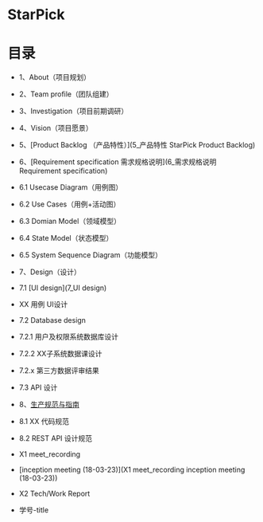 # StarPick

# [](#TOC)目录
 
* 1、About（项目规划）

* 2、Team profile（团队组建）

* 3、Investigation（项目前期调研）

* 4、Vision（项目愿景）

* 5、[Product Backlog （产品特性）](5_产品特性 StarPick Product Backlog)

* 6、[Requirement specification 需求规格说明](6_需求规格说明 Requirement specification)

 - 6.1 Usecase Diagram（用例图）

 - 6.2 Use Cases（用例+活动图）

 - 6.3 Domian Model（领域模型）

 - 6.4 State Model（状态模型） 

 - 6.5 System Sequence Diagram（功能模型）

* 7、Design（设计）

 - 7.1 [UI design](7_UI design) 

 - XX 用例 UI设计

 - 7.2 Database design

  - 7.2.1 用户及权限系统数据库设计

  - 7.2.2 XX子系统数据课设计

  - 7.2.x 第三方数据评审结果

 - 7.3 API 设计

* 8、[生产规范与指南](8_生产规范与指南)  

 - 8.1 XX 代码规范

 - 8.2 REST API 设计规范

* X1 meet_recording

 - [inception meeting (18-03-23)](X1 meet_recording inception meeting (18-03-23))

* X2 Tech/Work Report

 - 学号-title
